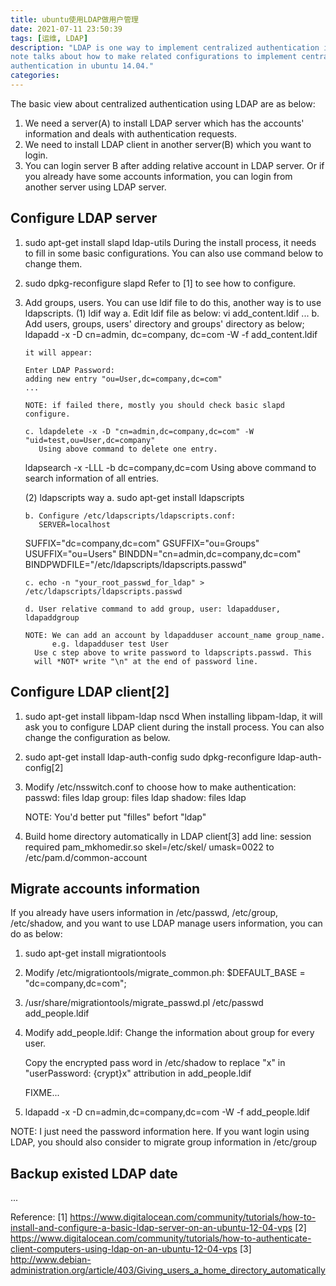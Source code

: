 ```yaml
---
title: ubuntu使用LDAP做用户管理
date: 2021-07-11 23:50:39
tags: [运维, LDAP]
description: "LDAP is one way to implement centralized authentication in linux system. This
note talks about how to make related configurations to implement centralized
authentication in ubuntu 14.04."
categories:
---
```


The basic view about centralized authentication using LDAP are as below:
1. We need a server(A) to install LDAP server which has the accounts'
   information and deals with authentication requests.
2. We need to install LDAP client in another server(B) which you want to login.
3. You can login server B after adding relative account in LDAP server. Or if
   you already have some accounts information, you can login from another
   server using LDAP server.

Configure LDAP server
---------------------
1. sudo apt-get install slapd ldap-utils
   During the install process, it needs to fill in some basic configurations.
   You can also use command below to change them.

2. sudo dpkg-reconfigure slapd
   Refer to [1] to see how to configure.

3. Add groups, users.
   You can use ldif file to do this, another way is to use ldapscripts.
   (1) ldif way
       a. Edit ldif file as below: vi add_content.ldif
       ...
       b. Add users, groups, users' directory and groups' directory as below;
          ldapadd -x -D cn=admin, dc=company, dc=com -W -f add_content.ldif

       it will appear:

       Enter LDAP Password:
       adding new entry "ou=User,dc=company,dc=com"
       ...

       NOTE: if failed there, mostly you should check basic slapd configure.

       c. ldapdelete -x -D "cn=admin,dc=company,dc=com" -W "uid=test,ou=User,dc=company"
          Using above command to delete one entry.

	  ldapsearch -x -LLL -b dc=company,dc=com
          Using above command to search information of all entries.

   (2) ldapscripts way
       a. sudo apt-get install ldapscripts

       b. Configure /etc/ldapscripts/ldapscripts.conf:
          SERVER=localhost
	  SUFFIX="dc=company,dc=com"
	  GSUFFIX="ou=Groups"
	  USUFFIX="ou=Users"
	  BINDDN="cn=admin,dc=company,dc=com"
          BINDPWDFILE="/etc/ldapscripts/ldapscripts.passwd"

       c. echo -n "your_root_passwd_for_ldap" > /etc/ldapscripts/ldapscripts.passwd

       d. User relative command to add group, user: ldapadduser, ldapaddgroup

       NOTE: We can add an account by ldapadduser account_name group_name.
             e.g. ldapadduser test User
	     Use c step above to write password to ldapscripts.passwd. This
	     will *NOT* write "\n" at the end of password line.

Configure LDAP client[2]
------------------------
1. sudo apt-get install libpam-ldap nscd
   When installing libpam-ldap, it will ask you to configure LDAP client during
   the install process. You can also change the configuration as below.

2. sudo apt-get install ldap-auth-config
   sudo dpkg-reconfigure ldap-auth-config[2]

3. Modify /etc/nsswitch.conf to choose how to make authentication:
       passwd: files ldap
       group: files ldap
       shadow: files ldap

   NOTE: You'd better put "filles" befort "ldap"

4. Build home directory automatically in LDAP client[3]
   add line: session required pam_mkhomedir.so skel=/etc/skel/ umask=0022
   to /etc/pam.d/common-account

Migrate accounts information
----------------------------
If you already have users information in /etc/passwd, /etc/group, /etc/shadow,
and you want to use LDAP manage users information, you can do as below:

1. sudo apt-get install migrationtools

2. Modify /etc/migrationtools/migrate_common.ph:
      $DEFAULT_BASE = "dc=company,dc=com";

3. /usr/share/migrationtools/migrate_passwd.pl /etc/passwd add_people.ldif

4. Modify add_people.ldif:
   Change the information about group for every user.

   Copy the encrypted pass word in /etc/shadow to replace "x" in "userPassword: {crypt}x"
   attribution in add_people.ldif

   FIXME...

5. ldapadd -x -D cn=admin,dc=company,dc=com -W -f add_people.ldif

NOTE: I just need the password information here. If you want login using LDAP,
      you should also consider to migrate group information in /etc/group

Backup existed LDAP date
------------------------
...

Reference:
[1] https://www.digitalocean.com/community/tutorials/how-to-install-and-configure-a-basic-ldap-server-on-an-ubuntu-12-04-vps
[2] https://www.digitalocean.com/community/tutorials/how-to-authenticate-client-computers-using-ldap-on-an-ubuntu-12-04-vps
[3] http://www.debian-administration.org/article/403/Giving_users_a_home_directory_automatically
